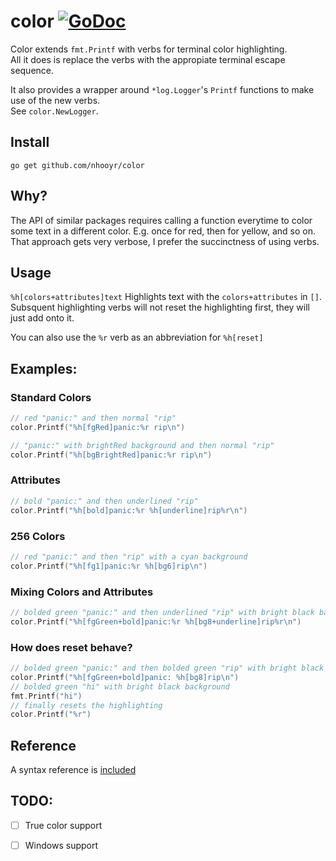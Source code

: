 # color [![GoDoc](https://godoc.org/github.com/nhooyr/color?status.svg)](https://godoc.org/github.com/nhooyr/color)

Color extends `fmt.Printf` with verbs for terminal color highlighting.  
All it does is replace the verbs with the appropiate terminal escape sequence.

It also provides a wrapper around `*log.Logger`'s `Printf` functions to make use of the new verbs.  
See `color.NewLogger`.

## Install

`go get github.com/nhooyr/color`

## Why?

The API of similar packages requires calling a function everytime to color some text in a different color. E.g. once for red, then for yellow, and so on.  
That approach gets very verbose, I prefer the succinctness of using verbs.

## Usage

`%h[colors+attributes]text`
Highlights text with the `colors+attributes` in `[]`.
Subsquent highlighting verbs will not reset the highlighting first, they will just add onto it.

You can also use the `%r` verb as an abbreviation for `%h[reset]`

## Examples:
### Standard Colors
```go
// red "panic:" and then normal "rip"
color.Printf("%h[fgRed]panic:%r rip\n")

// "panic:" with brightRed background and then normal "rip"
color.Printf("%h[bgBrightRed]panic:%r rip\n")
```

### Attributes
```go
// bold "panic:" and then underlined "rip"
color.Printf("%h[bold]panic:%r %h[underline]rip%r\n")
```

### 256 Colors
```go
// red "panic:" and then "rip" with a cyan background
color.Printf("%h[fg1]panic:%r %h[bg6]rip\n")
```

### Mixing Colors and Attributes
```go
// bolded green "panic:" and then underlined "rip" with bright black background
color.Printf("%h[fgGreen+bold]panic:%r %h[bg8+underline]rip%r\n")
```

### How does reset behave?
```go
// bolded green "panic:" and then bolded green "rip" with bright black background
color.Printf("%h[fgGreen+bold]panic: %h[bg8]rip\n")
// bolded green "hi" with bright black background
fmt.Printf("hi")
// finally resets the highlighting
color.Printf("%r")
```

## Reference
A syntax reference is [included](REFERENCE.md)

TODO:
-----
- [ ] True color support
- [ ] Windows support

